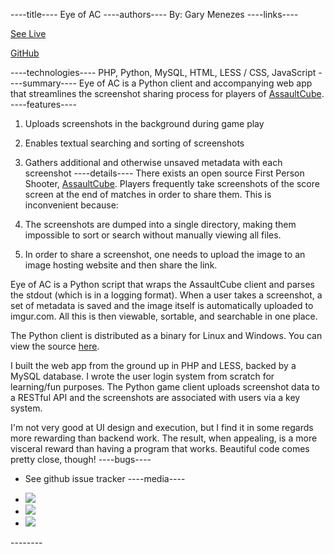 ----title----
Eye of AC
----authors----
By: Gary Menezes
----links----
<a href="http://www.eyeofac.garymenezes.com" class="btn btn-large btn-primary"><i class="icon-eye-open"></i><p>See Live</p></a>
<a href="https://github.com/gdmen/EoAC" class="btn btn-large btn-success"><i class="icon-github"></i><p>GitHub</p></a>
----technologies----
PHP, Python, MySQL, HTML, LESS / CSS, JavaScript
----summary----
Eye of AC is a Python client and accompanying web app that streamlines the screenshot sharing process for players of [AssaultCube](http://assault.cubers.net).
----features----
1. Uploads screenshots in the background during game play
2. Enables textual searching and sorting of screenshots
3. Gathers additional and otherwise unsaved metadata with each screenshot
----details----
There exists an open source First Person Shooter, [AssaultCube](http://assault.cubers.net). Players frequently take screenshots of the score screen at the end of matches in order to share them. This is inconvenient because:

1. The screenshots are dumped into a single directory, making them impossible to sort or search without manually viewing all files.

2. In order to share a screenshot, one needs to upload the image to an image hosting website and then share the link.

Eye of AC is a Python script that wraps the AssaultCube client and parses the stdout (which is in a logging format). When a user takes a screenshot, a set of metadata is saved and the image itself is automatically uploaded to imgur.com. All this is then viewable, sortable, and searchable in one place.

The Python client is distributed as a binary for Linux and Windows. You can view the source [here](https://github.com/gdmen/EoAC).

I built the web app from the ground up in PHP and LESS, backed by a MySQL database. I wrote the user login system from scratch for learning/fun purposes. The Python game client uploads screenshot data to a RESTful API and the screenshots are associated with users via a key system.

I'm not very good at UI design and execution, but I find it in some regards more rewarding than backend work. The result, when appealing, is a more visceral reward than having a program that works. Beautiful code comes pretty close, though!
----bugs----
* See github issue tracker
----media----
<div class="project-media-element">
  <ul class="thumbnails">
    <li class="span3">
      <a href="$$content_url$$Eye_of_AC/landing.png" rel="media" class="thumbnail fancybox">
        <img src="$$content_url$$Eye_of_AC/thumbs/t-landing.png">
      </a>
    </li>
    <li class="span3">
      <a href="$$content_url$$Eye_of_AC/feed.png" rel="media" class="thumbnail fancybox">
        <img src="$$content_url$$Eye_of_AC/thumbs/t-feed.png">
      </a>
    </li>
    <li class="span3">
      <a href="$$content_url$$Eye_of_AC/screenshot.png" rel="media" class="thumbnail fancybox">
        <img src="$$content_url$$Eye_of_AC/thumbs/t-screenshot.png">
      </a>
    </li>
  </ul>
</div>
--------
